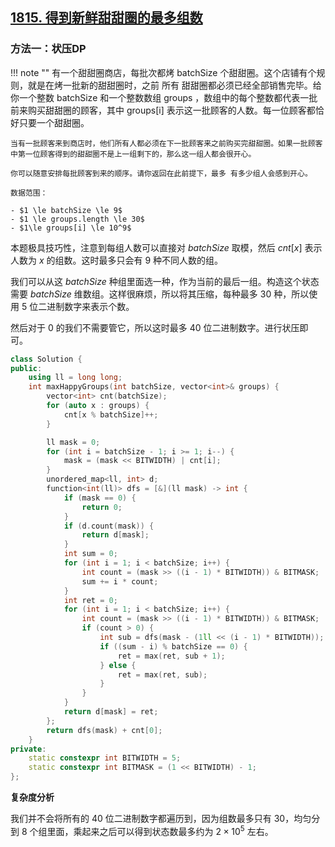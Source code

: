 ## [1815. 得到新鲜甜甜圈的最多组数](https://leetcode.cn/problems/maximum-number-of-groups-getting-fresh-donuts/)

### 方法一：状压DP

!!! note ""
    有一个甜甜圈商店，每批次都烤 batchSize 个甜甜圈。这个店铺有个规则，就是在烤一批新的甜甜圈时，之前 所有 甜甜圈都必须已经全部销售完毕。给你一个整数 batchSize 和一个整数数组 groups ，数组中的每个整数都代表一批前来购买甜甜圈的顾客，其中 groups[i] 表示这一批顾客的人数。每一位顾客都恰好只要一个甜甜圈。

    当有一批顾客来到商店时，他们所有人都必须在下一批顾客来之前购买完甜甜圈。如果一批顾客中第一位顾客得到的甜甜圈不是上一组剩下的，那么这一组人都会很开心。

    你可以随意安排每批顾客到来的顺序。请你返回在此前提下，最多 有多少组人会感到开心。

    数据范围：

    - $1 \le batchSize \le 9$
    - $1 \le groups.length \le 30$
    - $1\le groups[i] \le 10^9$

本题极具技巧性，注意到每组人数可以直接对 $batchSize$ 取模，然后 $cnt[x]$ 表示人数为 $x$ 的组数。这时最多只会有 $9$ 种不同人数的组。

我们可以从这 $batchSize$ 种组里面选一种，作为当前的最后一组。构造这个状态需要 $batchSize$ 维数组。这样很麻烦，所以将其压缩，每种最多 $30$ 种，所以使用 $5$ 位二进制数字来表示个数。

然后对于 $0$ 的我们不需要管它，所以这时最多 $40$ 位二进制数字。进行状压即可。

```cpp linenums="1"
class Solution {
public:
    using ll = long long;
    int maxHappyGroups(int batchSize, vector<int>& groups) {
        vector<int> cnt(batchSize);
        for (auto x : groups) {
            cnt[x % batchSize]++;
        }

        ll mask = 0;
        for (int i = batchSize - 1; i >= 1; i--) {
            mask = (mask << BITWIDTH) | cnt[i];
        }
        unordered_map<ll, int> d;
        function<int(ll)> dfs = [&](ll mask) -> int {
            if (mask == 0) {
                return 0;
            }
            if (d.count(mask)) {
                return d[mask];
            }
            int sum = 0; 
            for (int i = 1; i < batchSize; i++) {
                int count = (mask >> ((i - 1) * BITWIDTH)) & BITMASK;
                sum += i * count;
            }
            int ret = 0;
            for (int i = 1; i < batchSize; i++) {
                int count = (mask >> ((i - 1) * BITWIDTH)) & BITMASK;
                if (count > 0) {
                    int sub = dfs(mask - (1ll << (i - 1) * BITWIDTH));
                    if ((sum - i) % batchSize == 0) {
                        ret = max(ret, sub + 1);
                    } else {
                        ret = max(ret, sub);
                    }
                }
            }
            return d[mask] = ret;
        };
        return dfs(mask) + cnt[0];
    }
private:
    static constexpr int BITWIDTH = 5;
    static constexpr int BITMASK = (1 << BITWIDTH) - 1;
};
```
**复杂度分析**

我们并不会将所有的 40 位二进制数字都遍历到，因为组数最多只有 30，均匀分到 8 个组里面，乘起来之后可以得到状态数最多约为 $2\times 10^5$ 左右。